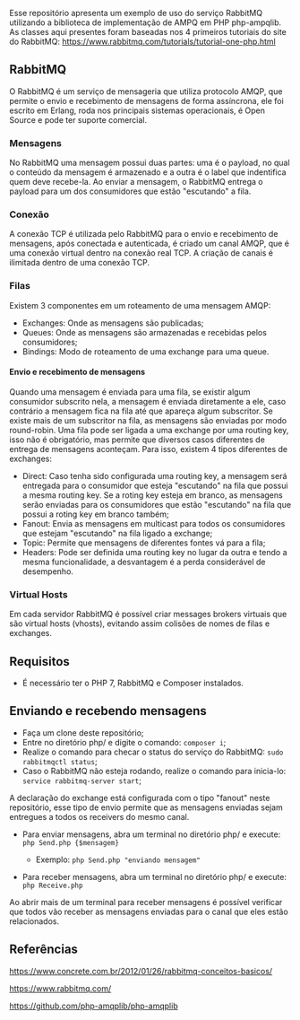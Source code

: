 Esse repositório apresenta um exemplo de uso do serviço RabbitMQ utilizando a biblioteca de implementação de AMPQ em PHP php-ampqlib.
As classes aqui presentes foram baseadas nos 4 primeiros tutoriais do site do RabbitMQ: https://www.rabbitmq.com/tutorials/tutorial-one-php.html

## RabbitMQ 
O RabbitMQ é um serviço de mensageria que utiliza protocolo AMQP, que permite o envio e recebimento de mensagens de forma assíncrona, ele foi escrito em Erlang, roda nos principais sistemas operacionais, é Open Source e pode ter suporte comercial.

### Mensagens
No RabbitMQ uma mensagem possui duas partes: uma é o payload, no qual o conteúdo da mensagem é armazenado e a outra é o label que indentifica quem deve recebe-la. 
Ao enviar a mensagem, o RabbitMQ entrega o payload para um dos consumidores que estão "escutando" a fila.

### Conexão 
A conexão TCP é utilizada pelo RabbitMQ para o envio e recebimento de mensagens, após conectada e autenticada, é criado um canal AMQP, que é uma conexão virtual dentro na conexão real TCP. A criação de canais é ilimitada dentro de uma conexão TCP.

### Filas
Existem 3 componentes em um roteamento de uma mensagem AMQP:
* Exchanges: Onde as mensagens são publicadas;
* Queues: Onde as mensagens são armazenadas e recebidas pelos consumidores;
* Bindings: Modo de roteamento de uma exchange para uma queue.

#### Envio e recebimento de mensagens
Quando uma mensagem é enviada para uma fila, se existir algum consumidor subscrito nela, a mensagem é enviada diretamente a ele, caso contrário a mensagem fica na fila até que apareça algum subscritor.
Se existe mais de um subscritor na fila, as mensagens são enviadas por modo round-robin.
Uma fila pode ser ligada a uma exchange por uma routing key, isso não é obrigatório, mas permite que diversos casos diferentes de entrega de mensagens aconteçam. Para isso, existem 4 tipos diferentes de exchanges:
* Direct: Caso tenha sido configurada uma routing key, a mensagem será entregada para o consumidor que esteja "escutando" na fila que possui a mesma routing key. Se a roting key esteja em branco, as mensagens serão enviadas para os consumidores que estão "escutando" na fila que possui a roting key em branco também;
* Fanout: Envia as mensagens em multicast para todos os consumidores que estejam "escutando" na fila ligado a exchange;
* Topic: Permite que mensagens de diferentes fontes vá para a fila;
* Headers: Pode ser definida uma routing key no lugar da outra e tendo a mesma funcionalidade, a desvantagem é a perda considerável de desempenho.

### Virtual Hosts
Em cada servidor RabbitMQ é possível criar messages brokers virtuais que são virtual hosts (vhosts), evitando assim colisões de nomes de filas e exchanges.

## Requisitos
*   É necessário ter o PHP 7, RabbitMQ e Composer instalados.

## Enviando e recebendo mensagens

- Faça um clone deste repositório;
- Entre no diretório php/ e digite o comando: ```composer i```;
- Realize o comando para checar o status do serviço do RabbitMQ: ```sudo rabbitmqctl status```;
- Caso o RabbitMQ não esteja rodando, realize o comando para inicia-lo: ```service rabbitmq-server start```;

A declaração do exchange está configurada com o tipo "fanout" neste repositório, esse tipo de envio permite que as mensagens enviadas sejam entregues a todos os receivers do mesmo canal.

- Para enviar mensagens, abra um terminal no diretório php/ e execute: ```php Send.php {$mensagem}```
    * Exemplo: ```php Send.php "enviando mensagem"```

- Para receber mensagens, abra um terminal no diretório php/ e execute: ```php Receive.php```

Ao abrir mais de um terminal para receber mensagens é possível verificar que todos vão receber as mensagens enviadas para o canal que eles estão relacionados.

## Referências

https://www.concrete.com.br/2012/01/26/rabbitmq-conceitos-basicos/

https://www.rabbitmq.com/

https://github.com/php-amqplib/php-amqplib

